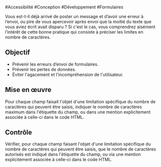 
#Accessibilité #Conception #Développement #Formulaires

Vous est-t-il déjà arrivé de poster un message et d’avoir une erreur à l’envoi, ou pire de vous apercevoir après envoi que la moitié du texte que vous aviez écrit avait disparu ? Si c'est le cas, vous comprendrez aisément l’intérêt de cette bonne pratique qui consiste à préciser les limites en nombre de caractères.


## Objectif

* Prévenir les erreurs d’envoi de formulaires.
* Prévenir les pertes de données.
* Éviter l'agacement et l'incompréhension de l'utilisateur.

## Mise en œuvre

Pour chaque champ faisait l'objet d'une limitation spécifique du nombre de caractères qui peuvent être saisis, indiquer le nombre de caractères maximum dans l'étiquette du champ, ou dans une mention explicitement associée à celle-ci dans le code HTML.

## Contrôle

Vérifier, pour chaque champ faisant l'objet d'une limitation spécifique du nombre de caractères qui peuvent être saisis, que le nombre de caractères autorisés est indiqué dans l'étiquette du champ, ou via une mention explicitement associée à celle-ci dans le code HTML.

